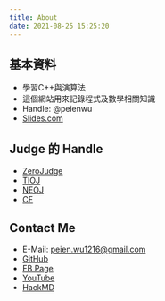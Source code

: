 ```yaml
---
title: About
date: 2021-08-25 15:25:20
---
```


## 基本資料

* 學習C++與演算法
* 這個網站用來記錄程式及數學相關知識
* Handle: @peienwu
* [Slides.com](http://slides.com/peienwu1216/deck)

## Judge 的 Handle

* [ZeroJudge](https://zerojudge.tw/UserStatistic?id=128355)
* [TIOJ](https://tioj.ck.tp.edu.tw/users/peienwu)
* [NEOJ](https://neoj.sprout.tw/profile/2631/)
* [CF](https://codeforces.com/profile/peienwu)

## Contact Me

* E-Mail: peien.wu1216@gmail.com
* [GitHub](https://github.com/peienwu)
* [FB Page](https://www.facebook.com/peien.wu.58/)
* [YouTube](https://www.youtube.com/channel/UC9ioraLAwW20eSupf2-e6Dw/)
* [HackMD](https://hackmd.io/@peienwu)
